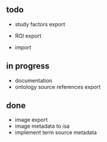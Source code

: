 ## todo
* study factors export

* ROI export
* import

## in progress
* documentation
* ontology source references export


## done
* image export
* image metadata to isa
* implement term source metadata